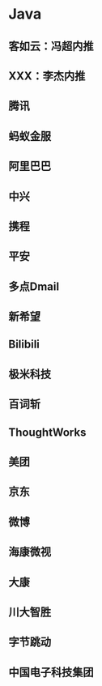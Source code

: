 # Java

## 客如云：冯超内推

## XXX：李杰内推

## 腾讯

## 蚂蚁金服

## 阿里巴巴

## 中兴

## 携程

## 平安

## 多点Dmail

## 新希望

## Bilibili

## 极米科技

## 百词斩

## ThoughtWorks

## 美团

## 京东

## 微博

## 海康微视

## 大康

## 川大智胜

## 字节跳动

## 中国电子科技集团